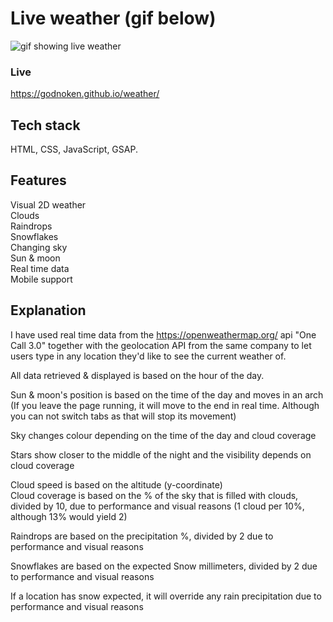 # Live weather (gif below)

![gif showing live weather](https://github.com/Godnoken/gifdemos/blob/main/weather.gif)

### Live
https://godnoken.github.io/weather/

## Tech stack
HTML, CSS, JavaScript, GSAP.

## Features
Visual 2D weather <br>
Clouds <br>
Raindrops <br>
Snowflakes <br>
Changing sky <br>
Sun & moon <br>
Real time data <br>
Mobile support <br>

## Explanation
I have used real time data from the https://openweathermap.org/ api "One Call 3.0" together with the geolocation API from the same company to let users type in any location they'd like to see the current weather of. <br>

All data retrieved & displayed is based on the hour of the day. <br>

Sun & moon's position is based on the time of the day and moves in an arch (If you leave the page running, it will move to the end in real time. Although you can not switch tabs as that will stop its movement) <br>

Sky changes colour depending on the time of the day and cloud coverage <br>

Stars show closer to the middle of the night and the visibility depends on cloud coverage <br>

Cloud speed is based on the altitude (y-coordinate) <br>
Cloud coverage is based on the % of the sky that is filled with clouds, divided by 10, due to performance and visual reasons (1 cloud per 10%, although 13% would yield 2)<br>

Raindrops are based on the precipitation %, divided by 2 due to performance and visual reasons <br>

Snowflakes are based on the expected Snow millimeters, divided by 2 due to performance and visual reasons <br>

If a location has snow expected, it will override any rain precipitation due to performance and visual reasons <br>
